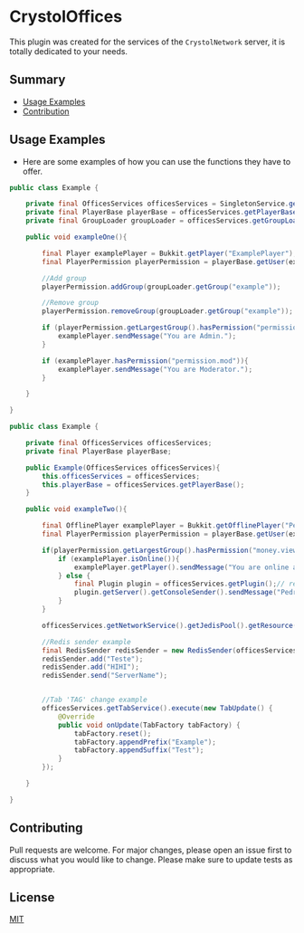 # CrystolOffices
This plugin was created for the services of the `CrystolNetwork` server, it is totally dedicated to your needs.

## Summary
* [Usage Examples](#usage-examples)
* [Contribution](#contributing)

## Usage Examples
* Here are some examples of how you can use the functions they have to offer.
```java
public class Example {

    private final OfficesServices officesServices = SingletonService.getOrFill(OfficesServices.class);
    private final PlayerBase playerBase = officesServices.getPlayerBase();
    private final GroupLoader groupLoader = officesServices.getGroupLoader();

    public void exampleOne(){

        final Player examplePlayer = Bukkit.getPlayer("ExamplePlayer");
        final PlayerPermission playerPermission = playerBase.getUser(examplePlayer);

        //Add group
        playerPermission.addGroup(groupLoader.getGroup("example"));

        //Remove group
        playerPermission.removeGroup(groupLoader.getGroup("example"));

        if (playerPermission.getLargestGroup().hasPermission("permission.admin")){
            examplePlayer.sendMessage("You are Admin.");
        }

        if (examplePlayer.hasPermission("permission.mod")){
            examplePlayer.sendMessage("You are Moderator.");
        }

    }

}
```

```java
public class Example {

    private final OfficesServices officesServices;
    private final PlayerBase playerBase;

    public Example(OfficesServices officesServices){
        this.officesServices = officesServices;
        this.playerBase = officesServices.getPlayerBase();
    }

    public void exampleTwo(){

        final OfflinePlayer examplePlayer = Bukkit.getOfflinePlayer("Pedrinho");
        final PlayerPermission playerPermission = playerBase.getUser(examplePlayer);

        if(playerPermission.getLargestGroup().hasPermission("money.view")){
            if (examplePlayer.isOnline()){
                examplePlayer.getPlayer().sendMessage("You are online and allowed to see other people's money.");
            } else {
                final Plugin plugin = officesServices.getPlugin();// return plugin
                plugin.getServer().getConsoleSender().sendMessage("Pedrinho is allowed to see other people's money.");
            }
        }

        officesServices.getNetworkService().getJedisPool().getResource(); //get Redis

        //Redis sender example
        final RedisSender redisSender = new RedisSender(officesServices.getNetworkService());
        redisSender.add("Teste");
        redisSender.add("HIHI");
        redisSender.send("ServerName");


        //Tab 'TAG' change example
        officesServices.getTabService().execute(new TabUpdate() {
            @Override
            public void onUpdate(TabFactory tabFactory) {
                tabFactory.reset();
                tabFactory.appendPrefix("Example");
                tabFactory.appendSuffix("Test");
            }
        });

    }

}
```

## Contributing
Pull requests are welcome. For major changes, please open an issue first to discuss what you would like to change.
Please make sure to update tests as appropriate.

## License
[MIT](https://choosealicense.com/licenses/mit/)